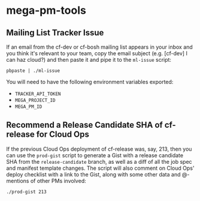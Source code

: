 # mega-pm-tools

## Mailing List Tracker Issue

If an email from the cf-dev or cf-bosh mailing list appears in your inbox and you think it's relevant to your team, copy the email subject (e.g. \[cf-dev\] I can haz cloud?) and then paste it and pipe it to the `ml-issue` script:

```
pbpaste | ./ml-issue
```

You will need to have the following environment variables exported:
- `TRACKER_API_TOKEN`
- `MEGA_PROJECT_ID`
- `MEGA_PM_ID`

## Recommend a Release Candidate SHA of cf-release for Cloud Ops

If the previous Cloud Ops deployment of cf-release was, say, 213, then you can use the `prod-gist` script to generate a Gist with a release candidate SHA from the `release-candidate` branch, as well as a diff of all the job spec and manifest template changes.  The script will also comment on Cloud Ops' deploy checklist with a link to the Gist, along with some other data and @-mentions of other PMs involved:

```
./prod-gist 213
```

